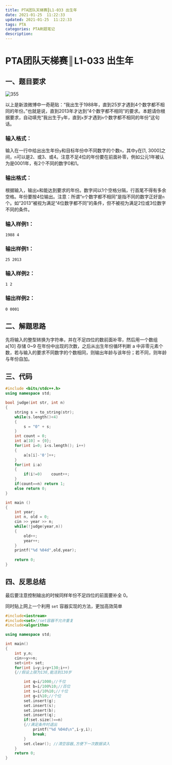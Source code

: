 ```yaml
---
title: PTA团队天梯赛║L1-033 出生年
date: 2021-01-25  11:22:33
updated: 2021-01-25  11:22:33
tags: PTA
categories: PTA刷题笔记
description:
---
```


# PTA团队天梯赛║L1-033 **出生年**

## 一、题目要求

![355](https://img-blog.csdnimg.cn/img_convert/9bfc3d1945821cc5f50d46aa57613714.png)

以上是新浪微博中一奇葩贴：“我出生于1988年，直到25岁才遇到4个数字都不相同的年份。”也就是说，直到2013年才达到“4个数字都不相同”的要求。本题请你根据要求，自动填充“我出生于`y`年，直到`x`岁才遇到`n`个数字都不相同的年份”这句话。

### 输入格式：

输入在一行中给出出生年份`y`和目标年份中不同数字的个数`n`，其中`y`在[1, 3000]之间，`n`可以是2、或3、或4。注意不足4位的年份要在前面补零，例如公元1年被认为是0001年，有2个不同的数字0和1。

### 输出格式：

根据输入，输出`x`和能达到要求的年份。数字间以1个空格分隔，行首尾不得有多余空格。年份要按4位输出。注意：所谓“`n`个数字都不相同”是指不同的数字正好是`n`个。如“2013”被视为满足“4位数字都不同”的条件，但不被视为满足2位或3位数字不同的条件。

### 输入样例1：

```in
1988 4
```

### 输出样例1：

```out
25 2013
```

### 输入样例2：

```in
1 2
```

### 输出样例2：

```out
0 0001
```

## 二、解题思路

先将输入的整型转换为字符串，并在不足四位的数前面补零，然后用一个数组 a[10] 存储 0~9 在年份中出现的次数，之后从出生年份循环判断 a 中非零元素个数，若与输入的要求不同数字的个数相同，则输出年龄与该年份；若不同，则年龄与年份自加。

## 三、代码

```cpp
#include <bits/stdc++.h>
using namespace std;

bool judge(int str, int n)
{
    string s = to_string(str);
    while(s.length()<4)
    {
        s = "0" + s;
    }
    int count = 0;
    int a[10] = {0};
    for(int i=0; i<s.length(); i++)
    {
        a[s[i]-'0']++;
    }
    for(int i:a)
    {
        if(i!=0)    count++;
    }
    if(count==n) return 1;
    else return 0;
}

int main ()
{
    int year;
    int n, old = 0;
    cin >> year >> n;
    while(!judge(year,n))
    {
        old++;
        year++;
    }
    printf("%d %04d",old,year);
    
    return 0;
}

```

## 四、反思总结

最后要注意控制输出的时候同样年份不足四位的前面要补全 0。

同时贴上网上一个利用 `set` 容器实现的方法，更加高效简单

```cpp
#include<iostream>
#include<set>//set容器不允许重复 
#include<algorithm> 

using namespace std;

int main()
{
	int y,n;
	cin>>y>>n;
	set<int> set;
	for(int i=y;i<y+130;i++)
	{//假设上限为130,能活到130岁 

		int q=i/1000;//千位	 
		int b=i/100%10;//百位	 
		int s=i/10%10;//十位	 
		int g=i%10;//个位
		set.insert(g);
		set.insert(s);
		set.insert(b);
		set.insert(q);
		if(set.size()==n)
		{//满足条件时退出 
			printf("%d %04d\n",i-y,i);
			break;			
		}
		set.clear(); //清空容器,方便下一次数据读入 
	}
	return 0;
}

```

